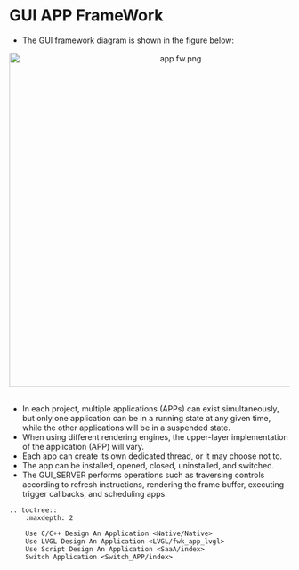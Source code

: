 # **GUI APP FrameWork**

  +  The GUI framework diagram is shown in the figure below:
  
  
<div style="text-align: center"><img width= "600" src="https://foruda.gitee.com/images/1720764399046158372/8fde9e89_1860080.png" alt="app fw.png"></div><br/>

  +  In each project, multiple applications (APPs) can exist simultaneously, but only one application can be in a running state at any given time, while the other applications will be in a suspended state.
  +  When using different rendering engines, the upper-layer implementation of the application (APP) will vary.
  +  Each app can create its own dedicated thread, or it may choose not to.
  +  The app can be installed, opened, closed, uninstalled, and switched.
  +  The GUI_SERVER performs operations such as traversing controls according to refresh instructions, rendering the frame buffer, executing trigger callbacks, and scheduling apps.


```eval_rst
.. toctree::
    :maxdepth: 2

    Use C/C++ Design An Application <Native/Native>
    Use LVGL Design An Application <LVGL/fwk_app_lvgl>
    Use Script Design An Application <SaaA/index>
    Switch Application <Switch_APP/index>
```
